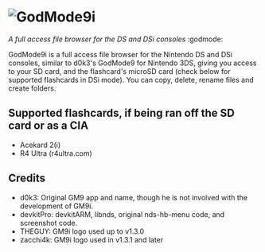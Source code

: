 # ![GodMode9i](https://github.com/RocketRobz/GodMode9i/blob/master/resources/logo2_small.png)
_A full access file browser for the DS and DSi consoles_ :godmode:

GodMode9i is a full access file browser for the Nintendo DS and DSi consoles, similar to d0k3's GodMode9 for Nintendo 3DS, giving you access to your SD card, and the flashcard's microSD card (check below for supported flashcards in DSi mode). You can copy, delete, rename files and create folders.

## Supported flashcards, if being ran off the SD card or as a CIA
* Acekard 2(i)
* R4 Ultra (r4ultra.com)

## Credits
* d0k3: Original GM9 app and name, though he is not involved with the development of GM9i.
* devkitPro: devkitARM, libnds, original nds-hb-menu code, and screenshot code.
* THEGUY: GM9i logo used up to v1.3.0
* zacchi4k: GM9i logo used in v1.3.1 and later